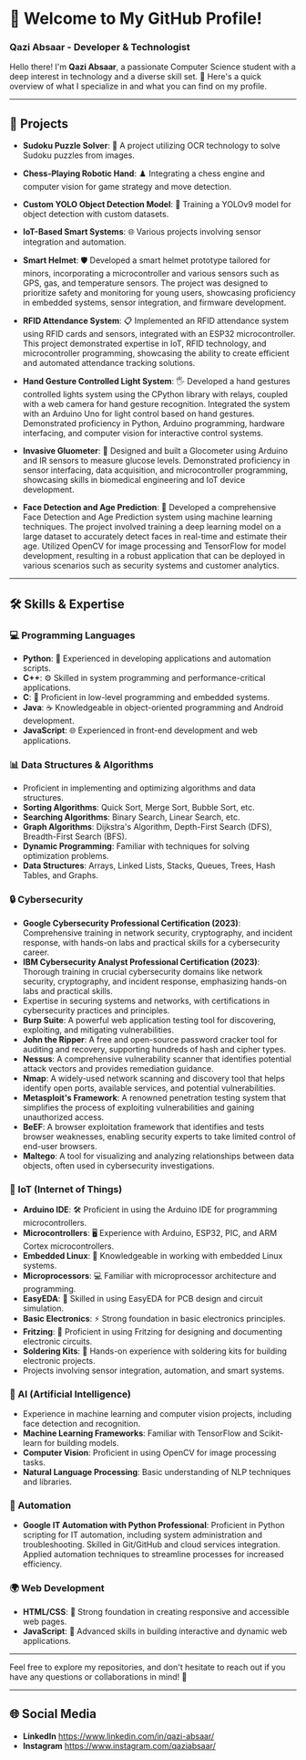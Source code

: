 # 👋 Welcome to My GitHub Profile!

### Qazi Absaar - Developer & Technologist

Hello there! I'm **Qazi Absaar**, a passionate Computer Science student with a deep interest in technology and a diverse skill set. 🌟 Here's a quick overview of what I specialize in and what you can find on my profile.

---

## 📂 Projects
- **Sudoku Puzzle Solver**: 🧩 A project utilizing OCR technology to solve Sudoku puzzles from images.

- **Chess-Playing Robotic Hand**: ♟️ Integrating a chess engine and computer vision for game strategy and move detection.
  
- **Custom YOLO Object Detection Model**: 🎯 Training a YOLOv9 model for object detection with custom datasets.
  
- **IoT-Based Smart Systems**: 🌐 Various projects involving sensor integration and automation.
  
- **Smart Helmet**: 🛡️ Developed a smart helmet prototype tailored for minors, incorporating a microcontroller and various sensors such as GPS, gas, and temperature sensors. The project was designed to prioritize safety and monitoring for young users, showcasing proficiency in embedded systems, sensor integration, and firmware development.
  
- **RFID Attendance System**: 📋 Implemented an RFID attendance system using RFID cards and sensors, integrated with an ESP32 microcontroller. This project demonstrated expertise in IoT, RFID technology, and microcontroller programming, showcasing the ability to create efficient and automated attendance tracking solutions.
  
- **Hand Gesture Controlled Light System**: 🖐️ Developed a hand gestures controlled lights system using the CPython library with relays, coupled with a web camera for hand gesture recognition. Integrated the system with an Arduino Uno for light control based on hand gestures. Demonstrated proficiency in Python, Arduino programming, hardware interfacing, and computer vision for interactive control systems.
  
- **Invasive Gluometer**: 💉 Designed and built a Glocometer using Arduino and IR sensors to measure glucose levels. Demonstrated proficiency in sensor interfacing, data acquisition, and microcontroller programming, showcasing skills in biomedical engineering and IoT device development.
  
- **Face Detection and Age Prediction**: 🧠 Developed a comprehensive Face Detection and Age Prediction system using machine learning techniques. The project involved training a deep learning model on a large dataset to accurately detect faces in real-time and estimate their age. Utilized OpenCV for image processing and TensorFlow for model development, resulting in a robust application that can be deployed in various scenarios such as security systems and customer analytics.

---

## 🛠️ Skills & Expertise

### 💻 Programming Languages
- **Python**: 🐍 Experienced in developing applications and automation scripts.
- **C++**: ⚙️ Skilled in system programming and performance-critical applications.
- **C**: 🔧 Proficient in low-level programming and embedded systems.
- **Java**: ☕ Knowledgeable in object-oriented programming and Android development.
- **JavaScript**: 🌐 Experienced in front-end development and web applications.


### 📊 Data Structures & Algorithms
- Proficient in implementing and optimizing algorithms and data structures.
- **Sorting Algorithms**: Quick Sort, Merge Sort, Bubble Sort, etc.
- **Searching Algorithms**: Binary Search, Linear Search, etc.
- **Graph Algorithms**: Dijkstra's Algorithm, Depth-First Search (DFS), Breadth-First Search (BFS).
- **Dynamic Programming**: Familiar with techniques for solving optimization problems.
- **Data Structures**: Arrays, Linked Lists, Stacks, Queues, Trees, Hash Tables, and Graphs.

### 🔒 Cybersecurity
- **Google Cybersecurity Professional Certification (2023)**: Comprehensive training in network security, cryptography, and incident response, with hands-on labs and practical skills for a cybersecurity career.
- **IBM Cybersecurity Analyst Professional Certification (2023)**: Thorough training in crucial cybersecurity domains like network security, cryptography, and incident response, emphasizing hands-on labs and practical skills.
- Expertise in securing systems and networks, with certifications in cybersecurity practices and principles.
- **Burp Suite**: A powerful web application testing tool for discovering, exploiting, and mitigating vulnerabilities.
- **John the Ripper**: A free and open-source password cracker tool for auditing and recovery, supporting hundreds of hash and cipher types.
- **Nessus**: A comprehensive vulnerability scanner that identifies potential attack vectors and provides remediation guidance.
- **Nmap**: A widely-used network scanning and discovery tool that helps identify open ports, available services, and potential vulnerabilities.
- **Metasploit's Framework**: A renowned penetration testing system that simplifies the process of exploiting vulnerabilities and gaining unauthorized access.
- **BeEF**: A browser exploitation framework that identifies and tests browser weaknesses, enabling security experts to take limited control of end-user browsers.
- **Maltego**: A tool for visualizing and analyzing relationships between data objects, often used in cybersecurity investigations.

### 📡 IoT (Internet of Things)
- **Arduino IDE**:   🛠️ Proficient in using the Arduino IDE for programming microcontrollers.
- **Microcontrollers**:   🖥️ Experience with Arduino, ESP32, PIC, and ARM Cortex microcontrollers.
- **Embedded Linux**:   🐧 Knowledgeable in working with embedded Linux systems.
- **Microprocessors**:   💻 Familiar with microprocessor architecture and programming.
- **EasyEDA**:   🧩 Skilled in using EasyEDA for PCB design and circuit simulation.
- **Basic Electronics**:   ⚡ Strong foundation in basic electronics principles.
- **Fritzing**:   📐 Proficient in using Fritzing for designing and documenting electronic circuits.
- **Soldering Kits**:   🔧 Hands-on experience with soldering kits for building electronic projects.
- Projects involving sensor integration, automation, and smart systems.

### 🤖 AI (Artificial Intelligence)
- Experience in machine learning and computer vision projects, including face detection and recognition.
- **Machine Learning Frameworks**: Familiar with TensorFlow and Scikit-learn for building models.
- **Computer Vision**: Proficient in using OpenCV for image processing tasks.
- **Natural Language Processing**: Basic understanding of NLP techniques and libraries.

### 🐍 Automation
- **Google IT Automation with Python Professional**: Proficient in Python scripting for IT automation, including system administration and troubleshooting. Skilled in Git/GitHub and cloud services integration. Applied automation techniques to streamline processes for increased efficiency.

### 🌍 Web Development
- **HTML/CSS**: 🎨 Strong foundation in creating responsive and accessible web pages.
- **JavaScript**: 🚀 Advanced skills in building interactive and dynamic web applications.

---


Feel free to explore my repositories, and don't hesitate to reach out if you have any questions or collaborations in mind! 💬

---

## 🌐 Social Media
- **LinkedIn** https://www.linkedin.com/in/qazi-absaar/
- **Instagram** https://www.instagram.com/qaziabsaar/
